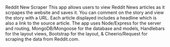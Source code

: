 Reddit New Scraper
This app allows users to view Reddit News articles as it scrpapes the website and saves it. You can comment on the story and view the story with a URL. Each article displayed includes a headline which is also a link to the source article.  The app uses Node/Express for the server and routing, MongoDB/Mongoose for the database and models, Handlebars for the layout views, Bootstrap for the layout, & Cheerio/Request for scraping the data from Reddit.com.



